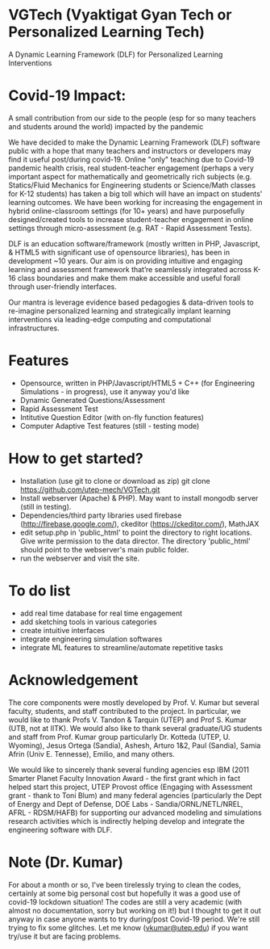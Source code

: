 # VGTech (Vyaktigat Gyan Tech or Personalized Learning Tech)
A Dynamic Learning Framework (DLF) for Personalized Learning Interventions 

# Covid-19 Impact: 
A small contribution from our side to the people (esp for so many teachers and students around the world) impacted by the pandemic

We have decided to make the Dynamic Learning Framework (DLF) software public with a hope that many teachers and instructors or developers may find it useful post/during covid-19. Online "only" teaching due to Covid-19 pandemic health crisis, real student-teacher engagement (perhaps a very important aspect for mathematically and geometrically rich subjects (e.g. Statics/Fluid Mechanics for Engineering students or Science/Math classes for K-12 students)  has taken a big toll which will have an impact on students' learning outcomes. We have been working for increasing the engagement in hybrid online-classroom settings (for 10+ years) and have purposefully designed/created tools to increase student-teacher engagement in online settings through micro-assessment (e.g. RAT - Rapid Assessment Tests). 

DLF is an education software/framework (mostly written in PHP, Javascript, & HTML5 with significant use of opensource libraries), has been in development ~10 years. Our aim is on providing intuitive and engaging learning and assessment framework that’re seamlessly integrated across K-16 class boundaries and make them make accessible and useful forall through user-friendly interfaces. 

Our mantra is leverage evidence based pedagogies & data-driven tools to re-imagine personalized learning and strategically implant learning interventions via leading-edge computing and computational infrastructures.

# Features
- Opensource, written in PHP/Javascript/HTML5 + C++ (for Engineering Simulations - in progress), use it anyway you'd like
- Dynamic Generated Questions/Assessment
- Rapid Assessment Test
- Intitutive Question Editor (with on-fly function features)
- Computer Adaptive Test features (still - testing mode)

# How to get started? 
- Installation (use git to clone or download as zip)
git clone https://github.com/utep-mech/VGTech.git 
- Install webserver (Apache) & PHP). May want to install mongodb server (still in testing). 
- Dependencies/third party libraries used
firebase (http://firebase.google.com/), ckeditor (https://ckeditor.com/), MathJAX
- edit setup.php in 'public_html' to point the directory to right locations. Give write permission to the data director. The directory 'public_html' should point to the webserver's main public folder.
- run the webserver and visit the site.

# To do list
- add real time database for real time engagement
- add sketching tools in various categories
- create intuitive interfaces
- integrate engineering simulation softwares
- integrate ML features to streamline/automate repetitive tasks

# Acknowledgement  
The core components were mostly developed by Prof. V. Kumar but several faculty, students, and staff contributed to the project. In particular, we would like to thank Profs V. Tandon & Tarquin (UTEP) and Prof S. Kumar (UTB, not at IITK). We would also like to thank several graduate/UG students and staff from Prof. Kumar group particularly Dr. Kotteda (UTEP, U. Wyoming), Jesus Ortega (Sandia), Ashesh, Arturo 1&2, Paul (Sandia), Samia Afrin (Univ E. Tennesse), Emilio, and many others. 

We would like to sincerely thank several funding agencies esp IBM (2011 Smarter Planet Faculty Innovation Award - the first grant which in fact helped start this project, UTEP Provost office (Engaging with Assessment grant - thank to Toni Blum) and many federal agencies (particularly the Dept of Energy and Dept of Defense, DOE Labs - Sandia/ORNL/NETL/NREL, AFRL - RDSM/HAFB) for supporting our advanced modeling and simulations research activities which is indirectly helping develop and integrate the engineering software with DLF. 


# Note (Dr. Kumar)
For about a month or so, I've been tirelessly trying to clean the codes, certainly at some big personal cost but hopefully it was a good use of covid-19 lockdown situation! The codes are still a very academic (with almost no documentation, sorry but working on it!) but I thought to get it out anyway in case anyone wants to try during/post Covid-19 period. We're still trying to fix some glitches. Let me know (vkumar@utep.edu) if you want try/use it but are facing problems. 

